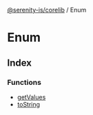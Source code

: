 [@serenity-is/corelib](../../README.md) / Enum

# Enum

## Index

### Functions

- [getValues](functions/getValues.md)
- [toString](functions/toString.md)
